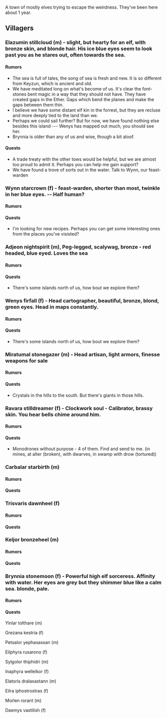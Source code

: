 A town of mostly elves trying to escape the weirdness. They've been here about 1 year.

## Villagers

### Elazumin stillcloud (m) - slight, but hearty for an elf, with bronze skin, and blonde hair. His ice blue eyes seem to look past you as he stares out, often towards the sea.
#### Rumors
* The sea is full of tales, the song of sea is fresh and new. It is so different from Keyzun, which is ancient and old.
* We have meditated long on what's become of us. It's clear the font-stones bent magic in a way that they should not have. They have created gaps in the Ether. Gaps which bend the planes and make the gaps between them thin.
* I believe we have some distant elf kin in the forrest, but they are recluse and more deeply tied to the land than we.
* Perhaps we could sail further? But for now, we have found nothing else besides this island --- Wenys has mapped out much, you should see her.
* Brynnia is older than any of us and wise, though a bit aloof.

#### Quests
* A trade treaty with the other tows would be helpful, but we are almost too proud to admit it. Perhaps you can help me gain support?
* We have found a trove of sorts out in the water. Talk to Wynn, our feast-warden

### Wynn starcrown (f) - feast-warden, shorter than most, twinkle in her blue eyes. -- Half human?
#### Rumors
#### Quests
* I'm looking for new recipes. Perhaps you can get some interesting ones from the places you've visisted?

### Adjeon nightspirit (m), Peg-legged, scalywag, bronze - red headed, blue eyed. Loves the sea
#### Rumors
#### Quests
* There's some islands north of us, how bout we explore them?

### Wenys firfall (f) - Head cartographer, beautiful, bronze, blond, green eyes. Head in maps constantly.
#### Rumors
#### Quests
* There's some islands north of us, how bout we explore them?

### Miratumal stonegazer (m) - Head artisan, light armors, finesse weapons for sale
#### Rumors
#### Quests
* Crystals in the hills to the south. But there's giants in those hills.

### Ravara stilldreamer (f) - Clockwork soul - Calibrator, brassy skin. You hear bells chime around him. 
#### Rumors
#### Quests
* Monodrones without purpose - 4 of them. Find and send to me. (in mines, at alter (broken), with dwarves, in swamp with drow (tortured))

### Carbalar starbirth (m)
#### Rumors
#### Quests

### Trisvaris dawnheel (f)
#### Rumors
#### Quests

### Keljor bronzeheel (m)
#### Rumors
#### Quests

### Brynnia stonemoon (f) - Powerful high elf sorceress. Affinity with water. Her eyes are grey but they shimmer blue like a calm sea. blonde, pale.
#### Rumors
#### Quests

Yinlar tolthare (m)

Grezana kestria (f)

Petsalor yephasassan (m)

Eilphyra rusarono (f)

Sylgolor thiphidri (m)

Inaphyra wellelkor (f)

Elatoris dralaxastann (m)

Eilra iphostrostras (f)

Morlen rorant (m)

Daemys vastilish (f)

